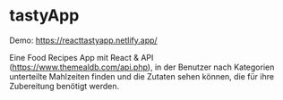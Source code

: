 
# tastyApp

Demo: https://reacttastyapp.netlify.app/

Eine Food Recipes App mit React & API (https://www.themealdb.com/api.php), in der Benutzer nach Kategorien unterteilte Mahlzeiten finden und die Zutaten sehen können, die für ihre Zubereitung benötigt werden.
